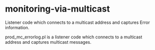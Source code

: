 monitoring-via-multicast
========================

Listener code which connects to a multicast address and captures Error information.

prod_mc_errorlog.pl is a listener code which connects to a multicast address and captures multicast messages.
